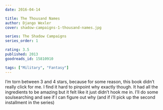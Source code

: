 ```yaml
---
date: 2016-04-14

title: The Thousand Names
author: Django Wexler
cover: shadow-campaigns-1-thousand-names.jpg

series: The Shadow Campaigns
series_order: 1

rating: 3.5
published: 2013
goodreads_id: 15810910

tags: ["Military", "Fantasy"]
---
```


I’m torn between 3 and 4 stars, because for some reason, this book didn’t really click for me. I find it hard to pinpoint why exactly though. It had all the ingredients to be amazing but it felt like it just didn’t hook me in. I’ll do some soulsearching and see if I can figure out why (and if i’ll pick up the second installment in the series)
